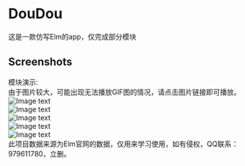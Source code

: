 # DouDou
这是一款仿写Elm的app，仅完成部分模块
## Screenshots
模块演示:<br>
由于图片较大，可能出现无法播放GIF图的情况，请点击图片链接即可播放。<br>
![Image text](https://raw.githubusercontent.com/dengzhouguang/takeaway/master/screenShots/1520268491154.gif)<br>
![Image text](https://raw.githubusercontent.com/dengzhouguang/takeaway/master/screenShots/1520268629064.gif)<br>
![Image text](https://raw.githubusercontent.com/dengzhouguang/takeaway/master/screenShots/1520268787423.gif)<br>
![Image text](https://raw.githubusercontent.com/dengzhouguang/takeaway/master/screenShots/1520268894037.gif)<br>
![Image text](https://raw.githubusercontent.com/dengzhouguang/takeaway/master/screenShots/1520268980200.gif)<br>
此项目数据来源为Elm官网的数据，仅用来学习使用，如有侵权，QQ联系：979611780，立删。
